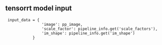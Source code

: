 ## tensorrt model input 
```
 input_data = {
                'image': pp_image,
                'scale_factor': pipeline_info.get('scale_factors'),
                'im_shape': pipeline_info.get('im_shape')
            }
```

